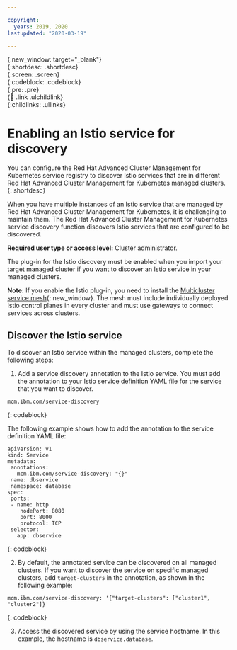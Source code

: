 ```yaml
---	

copyright:	
  years: 2019, 2020	
lastupdated: "2020-03-19"	

---	
```


{:new_window: target="_blank"}	
{:shortdesc: .shortdesc}	
{:screen: .screen}	
{:codeblock: .codeblock}	
{:pre: .pre}	
{:child: .link .ulchildlink}	
{:childlinks: .ullinks}	

# Enabling an Istio service for discovery

You can configure the Red Hat Advanced Cluster Management for Kubernetes service registry to discover Istio services that are in different Red Hat Advanced Cluster Management for Kubernetes managed clusters.	
{: shortdesc}	

When you have multiple instances of an Istio service that are managed by Red Hat Advanced Cluster Management for Kubernetes, it is challenging to maintain them. The Red Hat Advanced Cluster Management for Kubernetes service discovery function discovers Istio services that are configured to be discovered.	

**Required user type or access level:** Cluster administrator.

The plug-in for the Istio discovery must be enabled when you import your target managed cluster if you want to discover an Istio service in your managed clusters.

**Note:** If you enable the Istio plug-in, you need to install the [Multicluster service mesh](https://istio.io/docs/concepts/multicluster-deployments/#multicluster-service-mesh){: new_window}. The mesh must include individually deployed Istio control planes in every cluster and must use gateways to connect services across clusters.

## Discover the Istio service

To discover an Istio service within the managed clusters, complete the following steps:

1. Add a service discovery annotation to the Istio service. You must add the annotation to your Istio service definition YAML file for the service that you want to discover.

  ```
  mcm.ibm.com/service-discovery	
  ```
  {: codeblock}

  The following example shows how to add the annotation to the service definition YAML file:	

  ```	
  apiVersion: v1	
  kind: Service	
  metadata:	
   annotations:	
     mcm.ibm.com/service-discovery: "{}"	
   name: dbservice	
   namespace: database	
  spec:	
   ports:	
   - name: http	
      nodePort: 8080	
      port: 8000	
      protocol: TCP	
   selector:	
     app: dbservice	
  ```	
  {: codeblock}

2. By default, the annotated service can be discovered on all managed clusters. If you want to discover the service on specific managed clusters, add `target-clusters` in the annotation, as shown in the following example:

  ```
  mcm.ibm.com/service-discovery: '{"target-clusters": ["cluster1", "cluster2"]}'
  ```
  {: codeblock}

3. Access the discovered service by using the service hostname. In this example, the hostname is `dbservice.database`.

